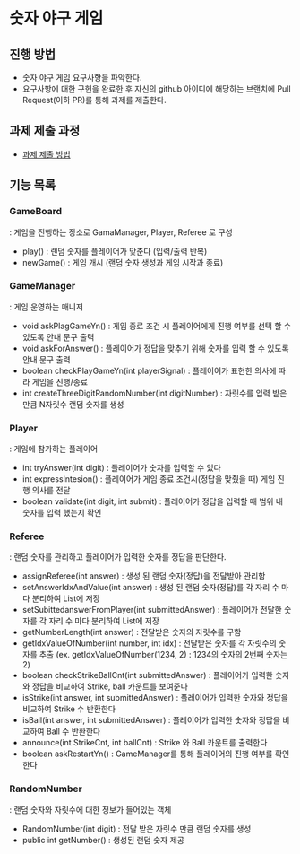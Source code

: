 # 숫자 야구 게임
## 진행 방법
* 숫자 야구 게임 요구사항을 파악한다.
* 요구사항에 대한 구현을 완료한 후 자신의 github 아이디에 해당하는 브랜치에 Pull Request(이하 PR)를 통해 과제를 제출한다.

## 과제 제출 과정
* [과제 제출 방법](https://github.com/next-step/nextstep-docs/tree/master/precourse)

## 기능 목록
### GameBoard
: 게임을 진행하는 장소로 GamaManager, Player, Referee 로 구성 
* play() : 랜덤 숫자를 플레이어가 맞춘다 (입력/출력 반복)
* newGame() : 게임 개시 (랜덤 숫자 생성과 게임 시작과 종료)

### GameManager
: 게임 운영하는 매니저
* void askPlagGameYn() : 게임 종료 조건 시 플레이어에게 진행 여부를 선택 할 수 있도록 안내 문구 출력
* void askForAnswer() : 플레이어가 정답을 맞추기 위해 숫자를 입력 할 수 있도록 안내 문구 출력
* boolean checkPlayGameYn(int playerSignal) : 플레이어가 표현한 의사에 따라 게임을 진행/종료
* int createThreeDigitRandomNumber(int digitNumber) : 자릿수를 입력 받은 만큼 N자릿수 랜덤 숫자를 생성

### Player
: 게임에 참가하는 플레이어
* int tryAnswer(int digit) : 플레이어가 숫자를 입력할 수 있다
* int expressIntesion() : 플레이어가 게임 종료 조건시(정답을 맞췄을 때) 게임 진행 의사를 전달
* boolean validate(int digit, int submit) : 플레이어가 정답을 입력할 때 범위 내 숫자를 입력 했는지 확인

### Referee
: 랜덤 숫자를 관리하고 플레이어가 입력한 숫자를 정답을 판단한다.
* assignReferee(int answer) : 생성 된 랜덤 숫자(정답)을 전달받아 관리함
* setAnswerIdxAndValue(int answer) : 생성 된 랜덤 숫자(정답)를 각 자리 수 마다 분리하여 List에 저장
* setSubittedanswerFromPlayer(int submittedAnswer) : 플레이어가 전달한 숫자를 각 자리 수 마다 분리하여 List에 저장
* getNumberLength(int answer) : 전달받은 숫자의 자릿수를 구함
* getIdxValueOfNumber(int number, int idx) : 전달받은 숫자를 각 자릿수의 숫자를 추출 (ex. getIdxValueOfNumber(1234, 2) : 1234의 숫자의 2번째 숫자는 2)
* boolean checkStrikeBallCnt(int submittedAnswer) : 플레이어가 입력한 숫자와 정답을 비교하여 Strike, ball 카운트를 보여준다
* isStrike(int answer, int submittedAnswer) : 플레이어가 입력한 숫자와 정답을 비교하여 Strike 수 반환한다
* isBall(int answer, int submittedAnswer) : 플레이어가 입력한 숫자와 정답을 비교하여 Ball 수 반환한다
* announce(int StrikeCnt, int ballCnt) : Strike 와 Ball 카운트를 출력한다
* boolean askRestartYn() : GameManager를 통해 플레이어의 진행 여부를 확인한다

### RandomNumber
: 랜덤 숫자와 자릿수에 대한 정보가 들어있는 객체
* RandomNumber(int digit) : 전달 받은 자릿수 만큼 랜덤 숫자를 생성
* public int getNumber() : 생성된 랜덤 숫자 제공


